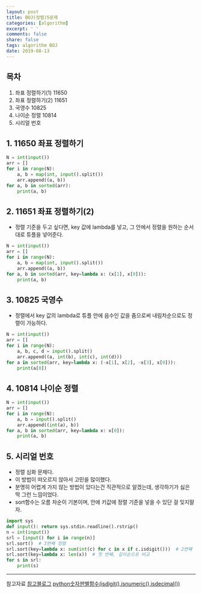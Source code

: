 ```yaml
---
layout: post
title: BOJ(정렬)5문제
categories: [algorithm]
excerpt: ' '
comments: false
share: false
tags: algorithm BOJ
date: 2019-08-13
---
```


## 목차

1. 좌표 정렬하기(1) 11650
2. 좌표 정렬하기(2) 11651
3. 국영수 10825
4. 나이순 정렬 10814
5. 시리얼 번호

## 1. 11650 좌표 정렬하기

```python
N = int(input())
arr = []
for i in range(N):
    a, b = map(int, input().split())
    arr.append((a, b))
for a, b in sorted(arr):
    print(a, b)

```

## 2. 11651 좌표 정렬하기(2)

- 정렬 기준을 두고 싶다면, key 값에 lambda를 넣고, 그 안에서 정렬을 원하는 순서대로 튜플을 넣어준다.

```python
N = int(input())
arr = []
for i in range(N):
    a, b = map(int, input().split())
    arr.append((a, b))
for a, b in sorted(arr, key=lambda x: (x[1], x[0])):
    print(a, b)

```

## 3. 10825 국영수

- 정렬에서 key 값의 lambda로 튜플 안에 음수인 값을 줌으로써 내림차순으로도 정렬이 가능하다.

```python
N = int(input())
arr = []
for i in range(N):
    a, b, c, d = input().split()
    arr.append((a, int(b), int(c), int(d)))
for a in sorted(arr, key=lambda x: (-x[1], x[2], -x[3], x[0])):
    print(a[0])
```

## 4. 10814 나이순 정렬

```python
N = int(input())
arr = []
for i in range(N):
    a, b = input().split()
    arr.append((int(a), b))
for a, b in sorted(arr, key=lambda x: x[0]):
    print(a, b)

```

## 5. 시리얼 번호

- 정렬 심화 문제다.
- 이 방법이 떠오르지 않아서 고민을 많이했다.
- 분명히 어렵게 가지 않는 방법이 있다는건 직관적으로 알겠는데, 생각하기가 싫은 딱 그런 느낌이었다.
- sort함수는 오름 차순이 기본이며, 안에 키값에 정렬 기준을 넣을 수 있단 걸 잊지말자.

```python
import sys
def input(): return sys.stdin.readline().rstrip()
n = int(input())
srl = [input() for i in range(n)]
srl.sort()  # 3번째 정렬
srl.sort(key=lambda x: sum(int(c) for c in x if c.isdigit()))  # 2번째 정렬
srl.sort(key=lambda x: len(x))  # 첫 번째, 길이순으로 비교
for s in srl:
    print(s)
```

---

참고자료
[참고블로그](https://blog.naver.com/wpghks7/221584382367)
[python숫자판별함수(isdigit(),isnumeric(),isdecimal())](https://soooprmx.com/archives/10159)
